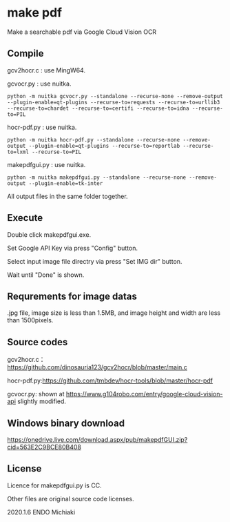 # make pdf
Make a searchable pdf via Google Cloud Vision OCR

## Compile

gcv2hocr.c : use MingW64.

gcvocr.py : use nuitka.
```
python -m nuitka gcvocr.py --standalone --recurse-none --remove-output --plugin-enable=qt-plugins --recurse-to=requests --recurse-to=urllib3 --recurse-to=chardet --recurse-to=certifi --recurse-to=idna --recurse-to=PIL
```
hocr-pdf.py : use nuitka.
```
python -m nuitka hocr-pdf.py --standalone --recurse-none --remove-output --plugin-enable=qt-plugins --recurse-to=reportlab --recurse-to=lxml --recurse-to=PIL
```
makepdfgui.py : use nuitka.
```
python -m nuitka makepdfgui.py --standalone --recurse-none --remove-output --plugin-enable=tk-inter
```
All output files in the same folder together.

## Execute

Double click makepdfgui.exe.

Set Google API Key via press "Config" button.

Select input image file directry via press "Set IMG dir" button.

Wait until "Done" is shown.

## Requrements for image datas

.jpg file, image size is less than 1.5MB, and image height and width are less than 1500pixels.

## Source codes

gcv2hocr.c：https://github.com/dinosauria123/gcv2hocr/blob/master/main.c

hocr-pdf.py:https://github.com/tmbdev/hocr-tools/blob/master/hocr-pdf

gcvocr.py: shown at https://www.g104robo.com/entry/google-cloud-vision-api slightly modified.

## Windows binary download

https://onedrive.live.com/download.aspx/pub/makepdfGUI.zip?cid=563E2C9BCE80B408

## License

Licence for makepdfgui.py is CC.

Other files are original source code licenses. 

2020.1.6 ENDO Michiaki
